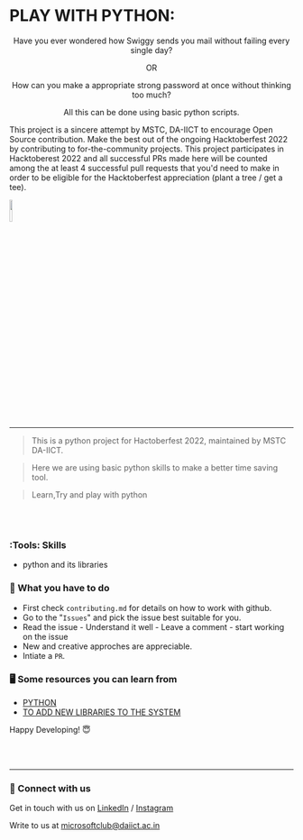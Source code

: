 

# PLAY WITH PYTHON:
<p align="center">
Have you ever wondered how Swiggy sends you mail without failing every single day?
</p>
<p align="center">
OR
</p>
<p align="center">
How can you make a appropriate strong password at once without thinking too much?
</p>
<p align="center">
All this can be done using basic python scripts. 
</p>

This project is a sincere attempt by MSTC, DA-IICT to encourage Open Source contribution. Make the best out of the ongoing Hacktoberfest 2022 by contributing to for-the-community projects. This project participates in Hacktoberest 2022 and all successful PRs made here will be counted among the at least 4 successful pull requests that you'd need to make in order to be eligible for the Hacktoberfest appreciation (plant a tree / get a tee).


<img src="https://res.cloudinary.com/dbvyvfe61/image/upload/v1619799241/Cicada%203301:%20Reinvented/MSTC_ffmo9v.png" width="10%">

---

>This is a python project for Hactoberfest 2022, maintained by MSTC DA-IICT.

>Here we are using basic python skills to make a better time saving tool.

>Learn,Try and play with python

<br><br>
### :Tools: Skills
* python and its libraries


### :dart: What you have to do
* First check `contributing.md` for details on how to work with github.
* Go to the "`Issues`" and pick the issue best suitable for you. 
* Read the issue - Understand it well - Leave a comment - start working on the issue
* New and creative approches are appreciable.
* Intiate a `PR`.


### :desktop_computer: Some resources you can learn from
  * [PYTHON](https://docs.python.org/3/)
  * [TO ADD NEW LIBRARIES TO THE SYSTEM](https://pip.pypa.io/en/stable/getting-started/)
  
Happy Developing! :innocent:

<br><br>

---
  
### 🔗 Connect with us
Get in touch with us on [LinkedIn](https://www.linkedin.com/in/microsoft-student-technical-club-daiict/) / [Instagram](https://www.instagram.com/mstc.daiict/)

Write to us at microsoftclub@daiict.ac.in

